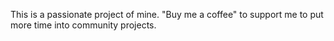 This is a passionate project of mine. "Buy me a coffee" to support me to put more time into community projects.

